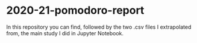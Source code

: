 # 2020-21-pomodoro-report

In this repository you can find, followed by the two .csv files I extrapolated from, the main study I did in Jupyter Notebook. 
